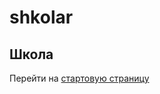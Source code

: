 # shkolar
## Школа
Перейти на [стартовую страницу](https://adjoining-approach-866.notion.site/School-4f36c7650e6941378b57e1b5bb74ee95 "Notion")
